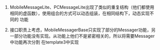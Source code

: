1. MobileMessageLite、PCMessageLite出现了类似的重复结构（他们都使用相同的虚函数），使用组合的方式可以动态组装，在相同结构下，动态实现不同的
功能

2. 接口职责上考虑，MobileMessagerBase只实现了部分的Messager功能，另一部分功能没有实现。从功能上他们不是紧密相关的，所以将需要Messager中功能再次分割
在template3中实现